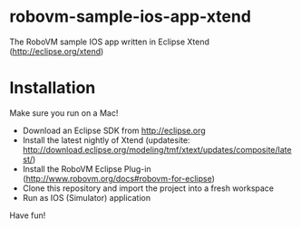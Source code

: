robovm-sample-ios-app-xtend
===========================

The RoboVM sample IOS app written in Eclipse Xtend (http://eclipse.org/xtend)

Installation
============

Make sure you run on a Mac!
 - Download an Eclipse SDK from http://eclipse.org
 - Install the latest nightly of Xtend (updatesite: http://download.eclipse.org/modeling/tmf/xtext/updates/composite/latest/)
 - Install the RoboVM Eclipse Plug-in (http://www.robovm.org/docs#robovm-for-eclipse)
 - Clone this repository and import the project into a fresh workspace
 - Run as IOS (Simulator) application

Have fun!
